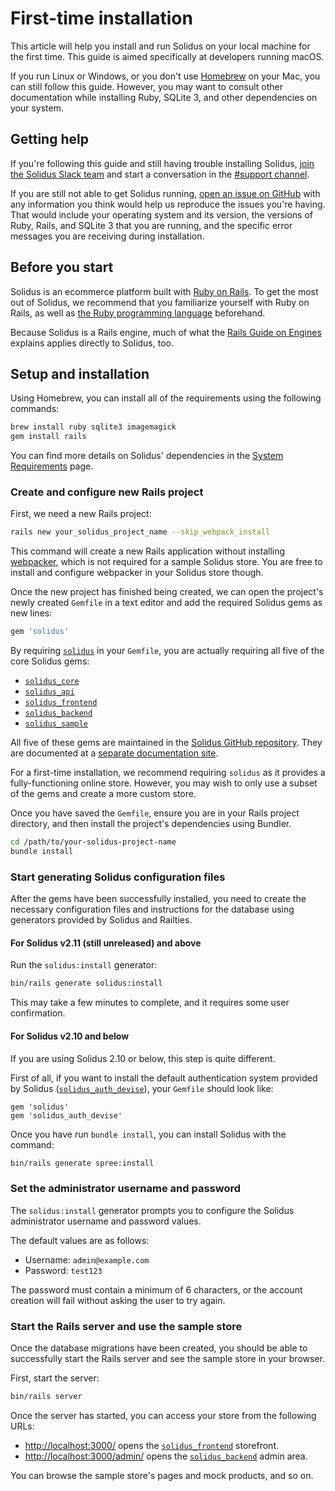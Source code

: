 # First-time installation

This article will help you install and run Solidus on your local machine for the
first time. This guide is aimed specifically at developers running macOS.

If you run Linux or Windows, or you don't use [Homebrew][brew] on your Mac, you
can still follow this guide. However, you may want to consult other
documentation while installing Ruby, SQLite 3, and other dependencies on your
system.

[brew]: https://brew.sh

## Getting help

If you're following this guide and still having trouble installing Solidus,
[join the Solidus Slack team][slack-invitation] and start a conversation
in the [#support channel][slack-support].

If you are still not able to get Solidus running, [open an issue on
GitHub][solidus-github-issue] with any information you think would help us
reproduce the issues you're having. That would include your operating system and
its version, the versions of Ruby, Rails, and SQLite 3 that you are running, and
the specific error messages you are receiving during installation.

[solidus-github-issue]: https://github.com/solidusio/solidus/issues/new
[slack-invitation]: http://slack.solidus.io
[slack-support]: https://solidusio.slack.com/messages/supports/details/

## Before you start

Solidus is an ecommerce platform built with [Ruby on
Rails](http://rubyonrails.org). To get the most out of Solidus, we recommend
that you familiarize yourself with Ruby on Rails, as well as [the Ruby
programming language](https://www.ruby-lang.org/) beforehand.

Because Solidus is a Rails engine, much of what the [Rails Guide on
Engines](http://guides.rubyonrails.org/engines.html) explains applies directly
to Solidus, too.

## Setup and installation

Using Homebrew, you can install all of the requirements using the following
commands:

```bash
brew install ruby sqlite3 imagemagick
gem install rails
```

You can find more details on Solidus' dependencies in the
[System Requirements][system-requirements] page.

[system-requirements]: system-requirements.html

### Create and configure new Rails project

First, we need a new Rails project:

```bash
rails new your_solidus_project_name --skip_webpack_install
```

This command will create a new Rails application without installing
[webpacker][webpacker], which is not required for a sample Solidus store. You
are free to install and configure webpacker in your Solidus store though.

Once the new project has finished being created, we can open the project's newly
created `Gemfile` in a text editor and add the required Solidus gems as new
lines:

```ruby
gem 'solidus'
```

By requiring [`solidus`][solidus-repo] in your `Gemfile`, you are actually
requiring all five of the core Solidus gems:

- [`solidus_core`][solidus-core]
- [`solidus_api`][solidus-api]
- [`solidus_frontend`][solidus-frontend]
- [`solidus_backend`][solidus-backend]
- [`solidus_sample`][solidus-sample]

All five of these gems are maintained in the [Solidus GitHub
repository][solidus-repo]. They are documented at a [separate documentation
site][solidus-gem-documentation].

For a first-time installation, we recommend requiring `solidus` as it provides a
fully-functioning online store. However, you may wish to only use a subset of
the gems and create a more custom store.

Once you have saved the `Gemfile`, ensure you are in your Rails project
directory, and then install the project's dependencies using Bundler.

```bash
cd /path/to/your-solidus-project-name
bundle install
```

[solidus-repo]: https://github.com/solidusio/solidus
[solidus-core]: https://github.com/solidusio/solidus/tree/master/core
[solidus-api]: https://github.com/solidusio/solidus/tree/master/api
[solidus-frontend]: https://github.com/solidusio/solidus/tree/master/frontend
[solidus-backend]: https://github.com/solidusio/solidus/tree/master/backend
[solidus-sample]: https://github.com/solidusio/solidus/tree/master/sample
[solidus-gem-documentation]: http://docs.solidus.io
[webpacker]: https://github.com/rails/webpacker/

### Start generating Solidus configuration files

After the gems have been successfully installed, you need to create the
necessary configuration files and instructions for the database using generators
provided by Solidus and Railties.

#### For Solidus v2.11 (still unreleased) and above

Run the `solidus:install` generator:

```bash
bin/rails generate solidus:install
```

This may take a few minutes to complete, and it requires some user confirmation.

#### For Solidus v2.10 and below

If you are using Solidus 2.10 or below, this step is quite different.

First of all, if you want to install the default authentication system provided
by Solidus ([`solidus_auth_devise`][solidus-auth-devise]), your `Gemfile` should
look like:

```
gem 'solidus'
gem 'solidus_auth_devise'
```

Once you have run `bundle install`, you can install Solidus with the command:

```bash
bin/rails generate spree:install
```

[solidus-auth-devise]: https://github.com/solidusio/solidus_auth_devise

### Set the administrator username and password

The `solidus:install` generator prompts you to configure the Solidus administrator
username and password values.

The default values are as follows:

- Username: `admin@example.com`
- Password: `test123`

The password must contain a minimum of 6 characters, or the account creation
will fail without asking the user to try again.

### Start the Rails server and use the sample store

Once the database migrations have been created, you should be able to
successfully start the Rails server and see the sample store in your browser.

First, start the server:

```bash
bin/rails server
```

Once the server has started, you can access your store from the following URLs:

- [http://localhost:3000/](http://localhost:3000/) opens the
  [`solidus_frontend`][solidus-frontend] storefront.
- [http://localhost:3000/admin/](http://localhost:3000/admin/) opens the
  [`solidus_backend`][solidus-backend] admin area.

You can browse the sample store's pages and mock products, and so on.
